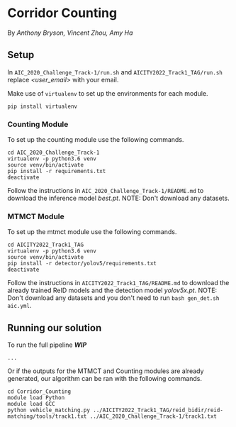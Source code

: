 # Corridor Counting

By _Anthony Bryson, Vincent Zhou, Amy Ha_

## Setup

In `AIC_2020_Challenge_Track-1/run.sh` and `AICITY2022_Track1_TAG/run.sh` replace _<user_email>_ with your email.

Make use of `virtualenv` to set up the environments for each module.

```
pip install virtualenv
```

### Counting Module

To set up the counting module use the following commands.

```
cd AIC_2020_Challenge_Track-1
virtualenv -p python3.6 venv
source venv/bin/activate
pip install -r requirements.txt
deactivate
```

Follow the instructions in `AIC_2020_Challenge_Track-1/README.md` to download the inference model _best.pt_. NOTE: Don't download any datasets.

### MTMCT Module

To set up the mtmct module use the following commands.

```
cd AICITY2022_Track1_TAG
virtualenv -p python3.6 venv
source venv/bin/activate
pip install -r detector/yolov5/requirements.txt
deactivate
```

Follow the instructions in `AICITY2022_Track1_TAG/README.md` to download the already trained ReID models and the detection model _yolov5x.pt_. NOTE: Don't download any datasets and you don't need to run `bash gen_det.sh aic.yml`.

## Running our solution

To run the full pipeline **_WIP_**

```
...
```

Or if the outputs for the MTMCT and Counting modules are already generated, our algorithm can be ran with the following commands.

```
cd Corridor_Counting
module load Python
module load GCC
python vehicle_matching.py ../AICITY2022_Track1_TAG/reid_bidir/reid-matching/tools/track1.txt ../AIC_2020_Challenge_Track-1/track1.txt
```
